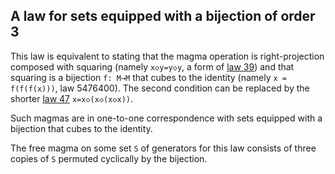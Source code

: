 ## A law for sets equipped with a bijection of order 3

This law is equivalent to stating that the magma operation is right-projection composed with squaring (namely `x◇y=y◇y`, a form of [law 39](https://teorth.github.io/equational_theories/implications/?39)) and that squaring is a bijection `f: M→M` that cubes to the identity (namely `x = f(f(f(x)))`, law 5476400).  The second condition can be replaced by the shorter [law 47](https://teorth.github.io/equational_theories/implications/?47) `x=x◇(x◇(x◇x))`.

Such magmas are in one-to-one correspondence with sets equipped with a bijection that cubes to the identity.

The free magma on some set `S` of generators for this law consists of three copies of `S` permuted cyclically by the bijection.